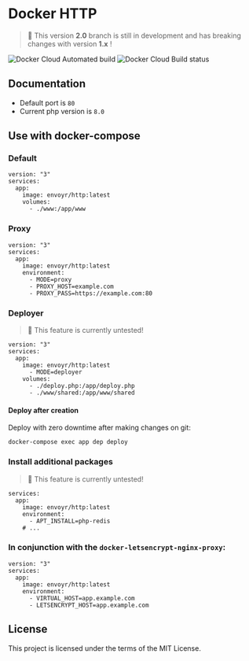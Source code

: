 # Docker HTTP

> 🧨 This version **2.0** branch is still in development and has breaking changes with version **1.x** !

![Docker Cloud Automated build](https://img.shields.io/docker/cloud/automated/envoyr/http)
![Docker Cloud Build status](https://img.shields.io/docker/cloud/build/envoyr/http)

## Documentation

* Default port is `80`
* Current php version is `8.0`

## Use with docker-compose

### Default

````
version: "3"
services:
  app:
    image: envoyr/http:latest
    volumes:
      - ./www:/app/www
````

### Proxy

````
version: "3"
services:
  app:
    image: envoyr/http:latest
    environment:
      - MODE=proxy
      - PROXY_HOST=example.com
      - PROXY_PASS=https://example.com:80
````

### Deployer

> 🧨 This feature is currently untested!

````
version: "3"
services:
  app:
    image: envoyr/http:latest
      - MODE=deployer
    volumes:
      - ./deploy.php:/app/deploy.php
      - ./www/shared:/app/www/shared
````

#### Deploy after creation

Deploy with zero downtime after making changes on git:

````
docker-compose exec app dep deploy
````

### Install additional packages

> 🧨 This feature is currently untested!

````
services:
  app:
    image: envoyr/http:latest
    environment:
      - APT_INSTALL=php-redis
    # ...
````

### In conjunction with the `docker-letsencrypt-nginx-proxy`:

````
version: "3"
services:
  app:
    image: envoyr/http:latest
    environment:
      - VIRTUAL_HOST=app.example.com
      - LETSENCRYPT_HOST=app.example.com
````

## License

This project is licensed under the terms of the MIT License.
